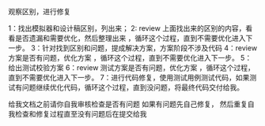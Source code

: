观察区别，进行修复

1：找出模拟器和设计稿区别，列出来；
2: review 上面找出来的区别的内容，看看是否遗漏和需要优化，然后整理出来 ，循环这个过程，直到不需要优化进入下一步。
3：针对找到区别和问题，提成解决方案，方案阶段不涉及代码
4：review 方案是否有问题，优化方案 ，循环这个过程，直到不需要优化进入下一步。
5：给出测试校验方案
6：review 测试方案是否有问题，优化方案 ，循环这个过程，直到不需要优化进入下一步。
7：进行代码修复，使用测试用例测试代码，如果测试有问题继续优化代码，循环这个过程，直到没问题，将最终代码交付给我。




给我文档之前请你自我审核检查是否有问题
如果有问题先自己修复，
然后重复自我检查和修复过程直至没有问题后在提交给我